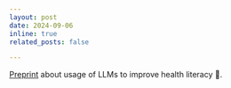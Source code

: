 ```yaml
---
layout: post
date: 2024-09-06
inline: true
related_posts: false

---
```


[Preprint](https://www.medrxiv.org/content/10.1101/2024.07.02.24309847v1) about usage of LLMs to improve health literacy 🙂.
